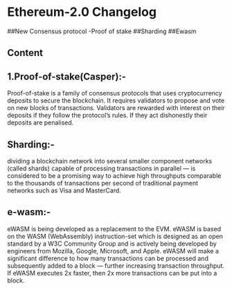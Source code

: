 # Ethereum-2.0 Changelog
##New Consensus protocol -Proof of stake
##Sharding
##Ewasm
## Content
## 1.Proof-of-stake(Casper):-
Proof-of-stake is a family of consensus protocols that uses cryptocurrency deposits to secure the blockchain. It requires validators to propose and vote on new blocks of transactions. Validators are rewarded with interest on their deposits if they follow the protocol’s rules. If they act dishonestly their deposits are penalised.
## Sharding:-
dividing a blockchain network into several smaller component networks (called shards) capable of processing transactions in parallel — is considered to be a promising way to achieve high throughputs comparable to the thousands of transactions per second of traditional payment networks such as Visa and MasterCard.
## e-wasm:-
eWASM is being developed as a replacement to the EVM. eWASM is based on the WASM (WebAssembly) instruction-set which is designed as an open standard by a W3C Community Group and is actively being developed by engineers from Mozilla, Google, Microsoft, and Apple.
eWASM will make a significant difference to how many transactions can be processed and subsequently added to a block — further increasing transaction throughput.
If eWASM executes 2x faster, then 2x more transactions can be put into a block.
